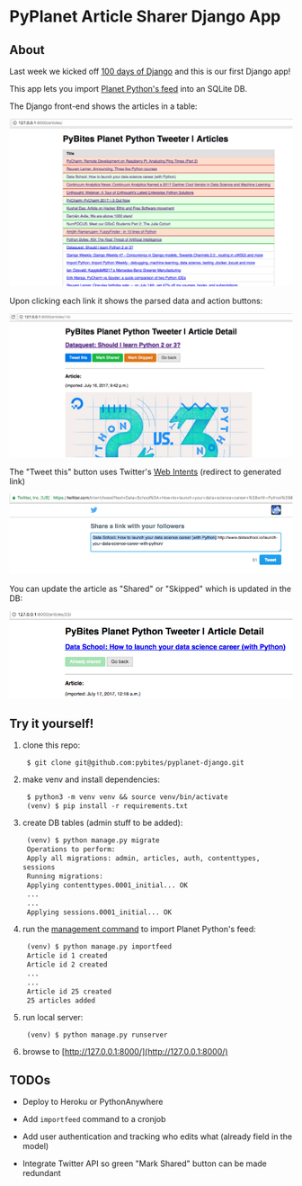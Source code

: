 # PyPlanet Article Sharer Django App

## About

Last week we kicked off [100 days of Django](https://pybit.es/special-100days-of-code.html) and this is our first Django app!

This app lets you import [Planet Python's feed](http://planetpython.org) into an SQLite DB. 

The Django front-end shows the articles in a table:

![article home](assets/article-home.png)

Upon clicking each link it shows the parsed data and action buttons:

![article detail](assets/article-detail.png)

The "Tweet this" button uses Twitter's [Web Intents](https://dev.twitter.com/web/intents) (redirect to generated link) 

![twitter-intent](assets/twitter-intent.png)

You can update the article as "Shared" or "Skipped" which is updated in the DB:

![save state](assets/save-state.png)

## Try it yourself!

1. clone this repo:

		$ git clone git@github.com:pybites/pyplanet-django.git


2. make venv and install dependencies:

		$ python3 -m venv venv && source venv/bin/activate
		(venv) $ pip install -r requirements.txt

3. create DB tables (admin stuff to be added):

		(venv) $ python manage.py migrate
		Operations to perform:
		Apply all migrations: admin, articles, auth, contenttypes, sessions
		Running migrations:
		Applying contenttypes.0001_initial... OK
		...
		...
		Applying sessions.0001_initial... OK

4. run the [management command](https://docs.djangoproject.com/en/dev/howto/custom-management-commands/) to import Planet Python's feed:

		(venv) $ python manage.py importfeed
		Article id 1 created
		Article id 2 created
		...
		...
		Article id 25 created
		25 articles added

5. run local server: 

		(venv) $ python manage.py runserver

6. browse to [http://127.0.0.1:8000/](http://127.0.0.1:8000/)

## TODOs

* Deploy to Heroku or PythonAnywhere

* Add `importfeed` command to a cronjob

* Add user authentication and tracking who edits what (already field in the model)

* Integrate Twitter API so green "Mark Shared" button can be made redundant
